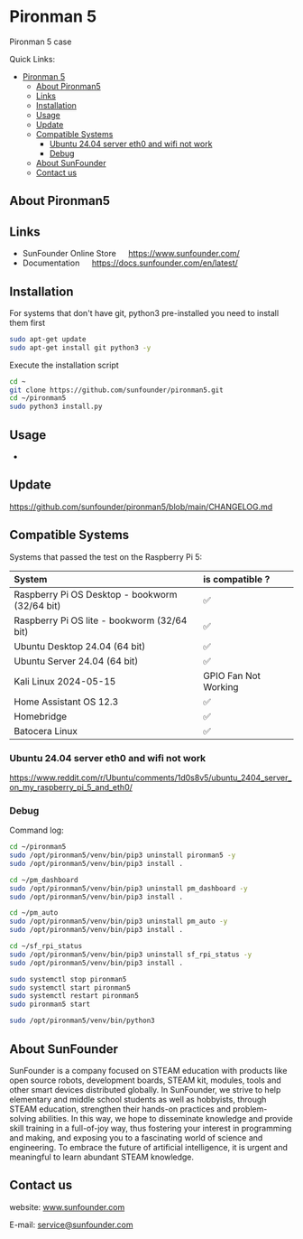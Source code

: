# Pironman 5

Pironman 5 case

Quick Links:

- [Pironman 5](#pironman-5)
  - [About Pironman5](#about-pironman5)
  - [Links](#links)
  - [Installation](#installation)
  - [Usage](#usage)
  - [Update](#update)
  - [Compatible Systems](#compatible-systems)
    - [Ubuntu 24.04 server eth0 and wifi not work](#ubuntu-2404-server-eth0-and-wifi-not-work)
    - [Debug](#debug)
  - [About SunFounder](#about-sunfounder)
  - [Contact us](#contact-us)

## About Pironman5

## Links

- SunFounder Online Store &emsp; <https://www.sunfounder.com/>
- Documentation &emsp; <https://docs.sunfounder.com/en/latest/>

## Installation

For systems that don't have git, python3 pre-installed you need to install them first

```bash
sudo apt-get update
sudo apt-get install git python3 -y
```

Execute the installation script

```bash
cd ~
git clone https://github.com/sunfounder/pironman5.git
cd ~/pironman5
sudo python3 install.py
```

## Usage

-

## Update

<https://github.com/sunfounder/pironman5/blob/main/CHANGELOG.md>

## Compatible Systems

Systems that passed the test on the Raspberry Pi 5:

System | is compatible ?
:---   | :---  
Raspberry Pi OS Desktop - bookworm (32/64 bit) | &#x2705;
Raspberry Pi OS lite - bookworm (32/64 bit) | &#x2705;
Ubuntu Desktop 24.04 (64 bit) | &#x2705;
Ubuntu Server 24.04 (64 bit) | &#x2705;
Kali Linux 2024-05-15 | GPIO Fan Not Working
Home Assistant OS 12.3 | &#x2705;
Homebridge | &#x2705;
Batocera Linux | &#x2705;

### Ubuntu 24.04 server eth0 and wifi not work

https://www.reddit.com/r/Ubuntu/comments/1d0s8v5/ubuntu_2404_server_on_my_raspberry_pi_5_and_eth0/


### Debug

Command log:

```bash
cd ~/pironman5
sudo /opt/pironman5/venv/bin/pip3 uninstall pironman5 -y
sudo /opt/pironman5/venv/bin/pip3 install .

cd ~/pm_dashboard
sudo /opt/pironman5/venv/bin/pip3 uninstall pm_dashboard -y
sudo /opt/pironman5/venv/bin/pip3 install .

cd ~/pm_auto
sudo /opt/pironman5/venv/bin/pip3 uninstall pm_auto -y
sudo /opt/pironman5/venv/bin/pip3 install .

cd ~/sf_rpi_status
sudo /opt/pironman5/venv/bin/pip3 uninstall sf_rpi_status -y
sudo /opt/pironman5/venv/bin/pip3 install .

sudo systemctl stop pironman5
sudo systemctl start pironman5
sudo systemctl restart pironman5
sudo pironman5 start

sudo /opt/pironman5/venv/bin/python3

```

## About SunFounder

SunFounder is a company focused on STEAM education with products like open source robots, development boards, STEAM kit, modules, tools and other smart devices distributed globally. In SunFounder, we strive to help elementary and middle school students as well as hobbyists, through STEAM education, strengthen their hands-on practices and problem-solving abilities. In this way, we hope to disseminate knowledge and provide skill training in a full-of-joy way, thus fostering your interest in programming and making, and exposing you to a fascinating world of science and engineering. To embrace the future of artificial intelligence, it is urgent and meaningful to learn abundant STEAM knowledge.

## Contact us

website:
    www.sunfounder.com

E-mail:
    service@sunfounder.com
